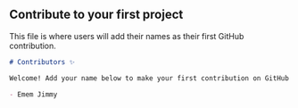 ## Contribute to your first project

This file is where users will add their names as their first GitHub contribution.

```markdown
# Contributors ✨

Welcome! Add your name below to make your first contribution on GitHub!

- Emem Jimmy
